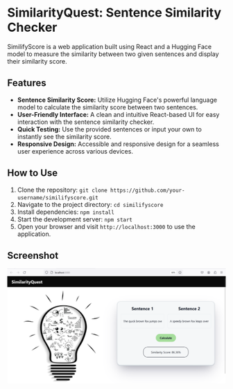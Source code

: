 # SimilarityQuest: Sentence Similarity Checker

SimilifyScore is a web application built using React and a Hugging Face model to measure the similarity between two given sentences and display their similarity score.

## Features

- **Sentence Similarity Score:** Utilize Hugging Face's powerful language model to calculate the similarity score between two sentences.
- **User-Friendly Interface:** A clean and intuitive React-based UI for easy interaction with the sentence similarity checker.
- **Quick Testing:** Use the provided sentences or input your own to instantly see the similarity score.
- **Responsive Design:** Accessible and responsive design for a seamless user experience across various devices.

## How to Use

1. Clone the repository: `git clone https://github.com/your-username/similifyscore.git`
2. Navigate to the project directory: `cd similifyscore`
3. Install dependencies: `npm install`
4. Start the development server: `npm start`
5. Open your browser and visit `http://localhost:3000` to use the application.

## Screenshot
![SimilifyScore Screenshot](img1.png)
